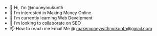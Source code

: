 - 👋 Hi, I’m @moneymukunth
- 👀 I’m interested in Making Money Online
- 🌱 I’m currently learning Web Develpment
- 💞️ I’m looking to collaborate on SEO
- 📫 How to reach me Email Me @ makemoneywithmukunth@gmail.com

<!---
moneymukunth/moneymukunth is a ✨ special ✨ repository because its `README.md` (this file) appears on your GitHub profile.
You can click the Preview link to take a look at your changes.
--->
